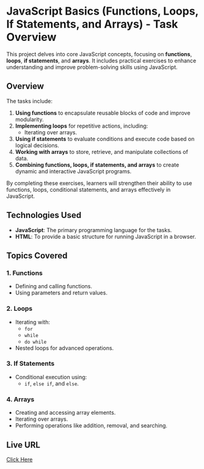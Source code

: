 # JavaScript Basics (Functions, Loops, If Statements, and Arrays) - Task Overview

This project delves into core JavaScript concepts, focusing on **functions**, **loops**, **if statements**, and **arrays**. It includes practical exercises to enhance understanding and improve problem-solving skills using JavaScript.

## Overview

The tasks include:

1. **Using functions** to encapsulate reusable blocks of code and improve modularity.
2. **Implementing loops** for repetitive actions, including:
   - Iterating over arrays.
3. **Using if statements** to evaluate conditions and execute code based on logical decisions.
4. **Working with arrays** to store, retrieve, and manipulate collections of data.
5. **Combining functions, loops, if statements, and arrays** to create dynamic and interactive JavaScript programs.

By completing these exercises, learners will strengthen their ability to use functions, loops, conditional statements, and arrays effectively in JavaScript.

## Technologies Used

- **JavaScript**: The primary programming language for the tasks.
- **HTML**: To provide a basic structure for running JavaScript in a browser.

## Topics Covered

### 1. Functions
- Defining and calling functions.
- Using parameters and return values.

### 2. Loops
- Iterating with:
  - `for`
  - `while`
  - `do while`
- Nested loops for advanced operations.

### 3. If Statements
- Conditional execution using:
  - `if`, `else if`, and `else`.

### 4. Arrays
- Creating and accessing array elements.
- Iterating over arrays.
- Performing operations like addition, removal, and searching.

## Live URL

[Click Here](#)

